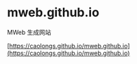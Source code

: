 # mweb.github.io
MWeb 生成网站


[https://caolongs.github.io/mweb.github.io](https://caolongs.github.io/mweb.github.io)
